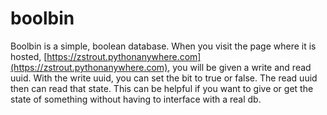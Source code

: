 # boolbin

Boolbin is a simple, boolean database. When you visit the page where it is hosted, [https://zstrout.pythonanywhere.com](https://zstrout.pythonanywhere.com), you will be given a write and read uuid. With the write uuid, you can set the bit to true or false. The read uuid then can read that state. This can be helpful if you want to give or get the state of something without having to interface with a real db.   

